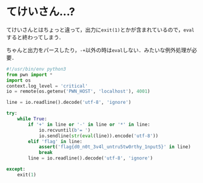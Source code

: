 # てけいさん...?

てけいさんとはちょっと違って，出力に`exit(1)`とかが含まれているので，`eval`すると終わってしまう．

ちゃんと出力をパースしたり，`-+`以外の時は`eval`しない．みたいな例外処理が必要．

```python
#!/usr/bin/env python3
from pwn import *
import os
context.log_level = 'critical'
io = remote(os.getenv('PWN_HOST', 'localhost'), 4001)

line = io.readline().decode('utf-8', 'ignore')

try:
    while True:
        if '+' in line or '-' in line or '*' in line:
            io.recvuntil(b'= ')
            io.sendline(str(eval(line)).encode('utf-8'))
        elif 'flag' in line:
            assert('flag{d0_n0t_3v4l_untru5tw0rthy_1nput5}' in line)
            break
        line = io.readline().decode('utf-8', 'ignore')

except:
    exit(1)
```
